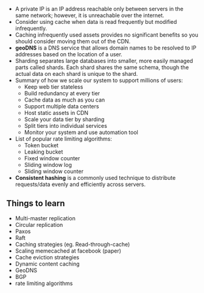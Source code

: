 - A private IP is an IP address reachable only between servers in the same network; however, it is unreachable over the internet.
- Consider using cache when data is read frequently but modified infrequently.
- Caching infrequently used assets provides no significant benefits so
you should consider moving them out of the CDN.
-  **geoDNS** is a DNS service that allows domain
names to be resolved to IP addresses based on the location of a user.
- Sharding separates large databases into smaller, more easily managed parts called shards.
Each shard shares the same schema, though the actual data on each shard is unique to the
shard.
- Summary of how we scale our system to support millions of users:
    - Keep web tier stateless
    - Build redundancy at every tier
    - Cache data as much as you can
    - Support multiple data centers
    - Host static assets in CDN
    - Scale your data tier by sharding
    - Split tiers into individual services
    - Monitor your system and use automation tool
- List of popular rate limiting algorithms:
   - Token bucket
   - Leaking bucket
   - Fixed window counter
   - Sliding window log
   - Sliding window counter
- **Consistent hashing** is a commonly used technique to distribute requests/data evenly and efficiently across servers.

## Things to learn
- Multi-master replication
- Circular replication
- Paxos
- Raft
- Caching strategies (eg. Read-through-cache)
- Scaling memecached at facebook (paper)
- Cache eviction strategies
- Dynamic content caching
- GeoDNS
- BGP
- rate limiting algorithms